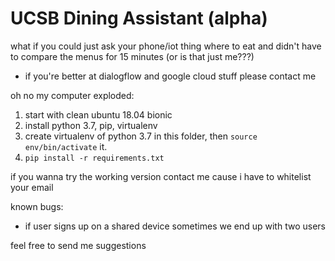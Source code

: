 # UCSB Dining Assistant (alpha)
what if you could just ask your phone/iot thing where to eat and didn't have to compare the menus for 15 minutes (or is that just me???)
- if you're better at dialogflow and google cloud stuff please contact me

oh no my computer exploded:
1. start with clean ubuntu 18.04 bionic
2. install python 3.7, pip, virtualenv
3. create virtualenv of python 3.7 in this folder, then ```source env/bin/activate``` it.
4. ```pip install -r requirements.txt```

if you wanna try the working version contact me cause i have to whitelist your email

known bugs:
- if user signs up on a shared device sometimes we end up with two users

feel free to send me suggestions
